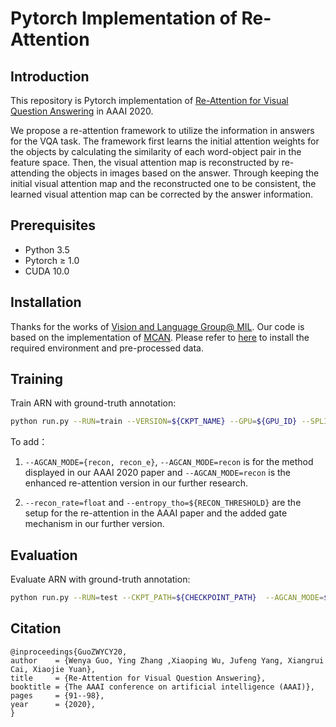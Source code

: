 # Pytorch Implementation of Re-Attention
## Introduction
This repository is Pytorch implementation of [Re-Attention for Visual Question Answering](https://gyaya.github.io/Files/RE-AAAI2020.pdf) in AAAI 2020.


We propose a re-attention framework to utilize the information in answers for the VQA task. 
The framework first learns the initial attention weights for the objects by calculating the similarity 
of each word-object pair in the feature space. Then, the visual attention map is reconstructed by re-attending 
the objects in images based on the answer. Through keeping the initial visual attention map and the reconstructed 
one to be consistent, the learned visual attention map can be corrected by the answer information.

## Prerequisites

* Python 3.5
* Pytorch ≥ 1.0
* CUDA 10.0

## Installation
Thanks for the works of [Vision and Language Group@ MIL](http://mil.hdu.edu.cn/). 
Our code is based on the implementation of [MCAN](https://github.com/MILVLG/mcan-vqa). 
Please refer to [here](https://github.com/MILVLG/mcan-vqa) to install the required environment and pre-processed data.

## Training

Train ARN with ground-truth annotation:

```bash
python run.py --RUN=train --VERSION=${CKPT_NAME} --GPU=${GPU_ID} --SPLIT=${SAMPLE_SPLIT} --MAX_EPOCH=${MAX_EPOCH} --recon_rate=${RECON_RATE} --entropy_tho=${RECON_THRESHOLD} --AGCAN_MODE=${METHOD_TYPE} --DATASET=${DATASET}
```

To add：

1. ```--AGCAN_MODE={recon, recon_e}```, ```--AGCAN_MODE=recon``` is for the method displayed in our AAAI 2020 paper and ```--AGCAN_MODE=recon``` is the enhanced re-attention version in our further research.

2. ```--recon_rate=float``` and ```--entropy_tho=${RECON_THRESHOLD}``` are the setup for the re-attention in the AAAI paper and the added gate mechanism in our further version.


## Evaluation

Evaluate ARN with ground-truth annotation:

```bash
python run.py --RUN=test --CKPT_PATH=${CHECKPOINT_PATH}  --AGCAN_MODE=${METHOD_TYPE} --GPU=${GPU_ID}  --DATASET=${DATASET}
```


## Citation

    @inproceedings{GuoZWYCY20,
	author    = {Wenya Guo,	Ying Zhang ,Xiaoping Wu, Jufeng Yang, Xiangrui Cai, Xiaojie Yuan},
	title     = {Re-Attention for Visual Question Answering},
	booktitle = {The AAAI conference on artificial intelligence (AAAI)},
	pages     = {91--98},
	year      = {2020},
    }
